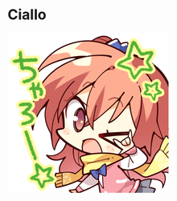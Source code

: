 <div class="container">


# Ciallo 

</div style="text-align: center;">


![(∠・ω< )⌒★](./res/美咕噜.png)



